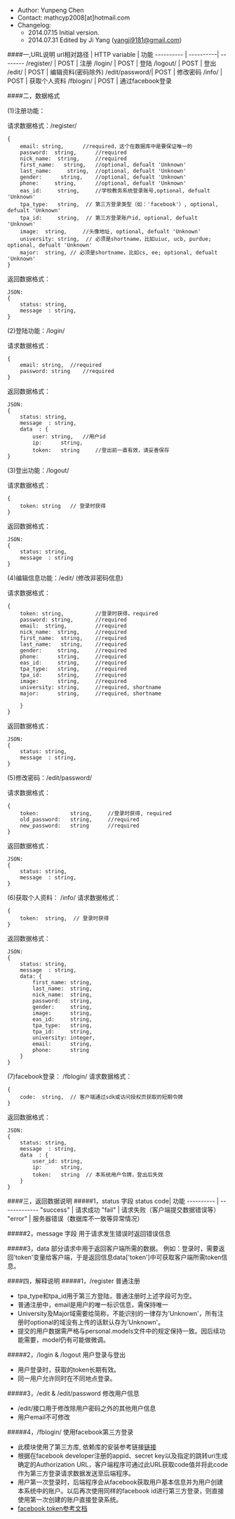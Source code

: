 - Author: Yunpeng Chen
- Contact: mathcyp2008[at]hotmail.com
- Changelog: 
    - 2014.07.15 Initial version.
    - 2014.07.31 Edited by Ji Yang (yangji9181@gmail.com)
 
####一,URL说明
url相对路径  | HTTP variable | 功能 
----------     | ----------| -------- 
/register/     |    POST   |   注册 
/login/        |    POST   |   登陆
/logout/       |    POST   |   登出
/edit/         |    POST   |   编辑资料(密码除外)
/edit/password/|    POST   |   修改密码
/info/         |    POST   |   获取个人资料
/fblogin/      |    POST   |   通过facebook登录

####二，数据格式

(1)注册功能：

请求数据格式：/register/
	
	{
	    email: string,		//required，这个在数据库中是要保证唯一的
	    password:  string,		//required
	    nick_name:  string,		//required
	    first_name:   string,	//optional, defualt 'Unknown'
	    last_name:     string,  //optional, defualt 'Unknown'
	    gender:      string,    //optional, defualt 'Unknown'	    
	    phone:     string,      //optional, defualt 'Unknown'
	    eas_id:		string,		//学校教务系统登录账号,optional, defualt 'Unknown'
	    tpa_type:   string,  // 第三方登录类型（如：'facebook'）, optional, defualt 'Unknown'
	    tpa_id:     string,  // 第三方登录账户id, optional, defualt 'Unknown'
	    image:	string,		//头像地址, optional, defualt 'Unknown'
	    university: string,  // 必须是shortname，比如uiuc, ucb, purdue; optional, defualt 'Unknown'
	    major:	string,	// 必须是shortname，比如cs, ee; optional, defualt 'Unknown'
	}

返回数据格式：

	JSON:
	{
		status: string,
		message  : string,
	}
	
(2)登陆功能：/login/

请求数据格式：

	{
		email: string,	//required
		password: string	//required
	}

返回数据格式：

	JSON:
	{
		status: string,
		message  : string,
		data  : {
			user: string,	//用户id
			ip:      string,
			token:   string		//登出前一直有效，请妥善保存
	}
(3)登出功能：/logout/

请求数据格式：

	{
		token: string   // 登录时获得
	}

返回数据格式：

	JSON:
	{
		status: string,
		message  : string
	}

(4)编辑信息功能：/edit/ (修改非密码信息)

请求数据格式：

	{
		token: string,			//登录时获得，required
		password: string,		//required
		email:  string,			//required
	    nick_name:  string,		//required
	    first_name:  string,	//required
		last_name:   string,	//required
		gender:     string,		//required
		phone:      string,		//required
		eas_id:     string,		//required
	    tpa_type:   string,		//required
		tpa_id:     string,		//required
		image:      string, 	//required
		university: string,		//required, shortname
		major:      string,		//required, shortname

		}
	}
	
返回数据格式：

	JSON:
	{
		status: string,
		message  : string,
	}

(5)修改密码：/edit/password/

请求数据格式：

	{
		token:          string,		//登录时获得, required
		old_password:   string, 	//required
		new_password:   string		//required
	}
	
返回数据格式：

	JSON:
	{
		status: string,
		message  : string,
	}

(6)获取个人资料： /info/
请求数据格式：

	{
		token:  string,  // 登录时获得
	}
	
返回数据格式：

	JSON:
	{
		status: string,
		message  : string,
		data: {
		    first_name: string,
		    last_name:  string,
		    nick_name:  string,
		    password:   string,
		    gender:     string,
		    image:      string,
		    eas_id:     string,
		    tpa_type:   string,
		    tpa_id:     string,
		    university: integer,
		    email:      string,
		    phone:      string
		}
	}
(7)facebook登录： /fblogin/
请求数据格式：

	{
		code:  string,  // 客户端通过sdk或访问授权页获取的短期令牌
	}

	
返回数据格式：

	JSON:
	{
		status: string,
		message  : string,
		data  : {
			user_id: string,
			ip:      string,
			token:   string  // 本系统用户令牌，登出后失效
		}
	}


####三，返回数据说明
#####1，status 字段
status code| 功能
---------- | ------------- 
"success" |    请求成功 
"fail"    |    请求失败（客户端提交数据错误等）    
"error"   |    服务器错误（数据库不一致等异常情况）

#####2，message 字段
用于请求发生错误时返回错误信息

#####3，data
部分请求中用于返回客户端所需的数据。
例如：登录时，需要返回'token'变量给客户端，于是返回信息data['token']中可获取客户端所需token信息。


####四，解释说明
#####1，/register 普通注册
- tpa_type和tpa_id用于第三方登陆，普通注册时上述字段可为空。
- 普通注册中，email是用户的唯一标识信息，需保持唯一
- University及Major域需要给简称，不能识别的一律存为'Unknown'，所有注册时optional的域没有上传的话默认存为'Unknown'。
- 提交的用户数据需严格与personal.models文件中的规定保持一致。因后续功能需要，model仍有可能做微调。
 
#####2，/login & /logout 用户登录与登出
- 用户登录时，获取的token长期有效。
- 同一用户允许同时在不同地点登录。

#####3，/edit & /edit/password 修改用户信息
- /edit/接口用于修改除用户密码之外的其他用户信息
- 用户email不可修改

#####4，/fblogin/ 使用facebook第三方登录
- 此模块使用了第三方库, 依赖库的安装参考链接[链接](https://github.com/michaelhelmick/requests-facebook)
- 根据在facebook developer注册的appid、secret key以及指定的跳转uri生成确定的Authorization URL，客户端程序可通过此URL获取code值并将此code作为第三方登录请求数据发送至后端程序。
- 用户第一次登录时，后端程序会从facebook获取用户基本信息并为用户创建本系统中的账户。以后再次使用同样的facebook id进行第三方登录，则直接使用第一次创建的账户直接登录系统。
- [facebook token参考文档](https://developers.facebook.com/docs/facebook-login/access-tokens)

